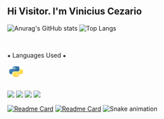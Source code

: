 ## Hi Visitor. I'm Vinicius Cezario


![Anurag's GitHub stats](https://github-readme-stats.vercel.app/api?username=ViniCezarioDEV&show_icons=true&theme=nightowl)
![Top Langs](https://github-readme-stats.vercel.app/api/top-langs/?username=ViniCezarioDEV&layout=compact&theme=nightowl)

<div style="display: inline_block"><br>
  <p>⁕ Languages Used ⁕</p>
  <img align="center" alt="Rafa-Python" height="30" width="40" src="https://raw.githubusercontent.com/devicons/devicon/master/icons/python/python-original.svg">
</div>

  ##
 
<div> 
  <a href="https://www.youtube.com/@typcals" target="_blank"><img src="https://img.shields.io/badge/YouTube-FF0000?style=for-the-badge&logo=youtube&logoColor=white" target="_blank"></a>
  <a href="https://www.instagram.com/typcal_solution" target="_blank"><img src="https://img.shields.io/badge/-Instagram-%23E4405F?style=for-the-badge&logo=instagram&logoColor=white" target="_blank"></a>
  <a href = "mailto:viniciusamcezario@gmail.com"><img src="https://img.shields.io/badge/-Gmail-%23333?style=for-the-badge&logo=gmail&logoColor=white" target="_blank"></a>
  <a href="https://www.linkedin.com/in/vinicius-cezario-9b3013260" target="_blank"><img src="https://img.shields.io/badge/-LinkedIn-%230077B5?style=for-the-badge&logo=linkedin&logoColor=white" target="_blank"></a> 
</div>

[![Readme Card](https://github-readme-stats.vercel.app/api/pin/?username=vinicezariodev&repo=Miranda&theme=holi)](https://github.com/anuraghazra/github-readme-stats)
[![Readme Card](https://github-readme-stats.vercel.app/api/pin/?username=vinicezariodev&repo=Wi-Fi-Grabber&theme=holi)](https://github.com/anuraghazra/github-readme-stats)
<img src="https://raw.githubusercontent.com/vinicezariodev/vinicezariodev/output/snake.svg" alt="Snake animation" />

###
